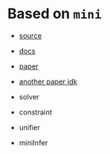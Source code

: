 # Based on `mini`

- [source](http://cristal.inria.fr/attapl/)
- [docs](https://yrg.gitlab.io/homepage/static/public/mini/)
- [paper](https://pauillac.inria.fr/~fpottier/publis/emlti-final.pdf)
- [another paper idk](https://www.cs.tufts.edu/comp/150FP/archive/francois-pottier/hmx.pdf)



- solver
- constraint
- unifier
- miniInfer
